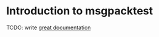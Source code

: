 # Introduction to msgpacktest

TODO: write [great documentation](http://jacobian.org/writing/what-to-write/)
